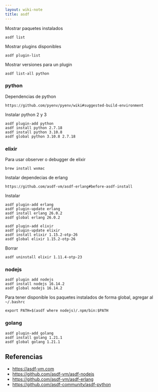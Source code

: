 ```yaml
---
layout: wiki-note
title: asdf
---
```


Mostrar paquetes instalados

    asdf list

Mostrar plugins disponibles

    asdf plugin-list

Mostrar versiones para un plugin

    asdf list-all python

### python

Dependencias de python

    https://github.com/pyenv/pyenv/wiki#suggested-build-environment

Instalar python 2 y 3

    asdf plugin-add python
    asdf install python 2.7.18
    asdf install python 3.10.8
    asdf global python 3.10.8 2.7.18

### elixir

Para usar observer o debugger de elixir

    brew install wxmac

Instalar dependecias de erlang

    https://github.com/asdf-vm/asdf-erlang#before-asdf-install

Instalar

    asdf plugin-add erlang
    asdf plugin-update erlang
    asdf install erlang 26.0.2
    asdf global erlang 26.0.2

    asdf plugin-add elixir
    asdf plugin-update elixir
    asdf install elixir 1.15.2-otp-26
    asdf global elixir 1.15.2-otp-26

Borrar

    asdf uninstall elixir 1.11.4-otp-23

### nodejs

    asdf plugin add nodejs
    asdf install nodejs 16.14.2
    asdf global nodejs 16.14.2

Para tener disponible los paquetes instalados de forma global, agregar al `~/.bashrc`

    export PATH=$(asdf where nodejs)/.npm/bin:$PATH

### golang

    asdf plugin-add golang
    asdf install golang 1.21.1
    asdf global golang 1.21.1

## Referencias

* https://asdf-vm.com
* https://github.com/asdf-vm/asdf-nodejs
* https://github.com/asdf-vm/asdf-erlang
* https://github.com/asdf-community/asdf-python
